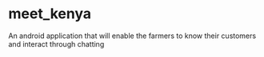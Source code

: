 # meet_kenya
An android application that will enable the farmers to know their customers and interact through chatting
